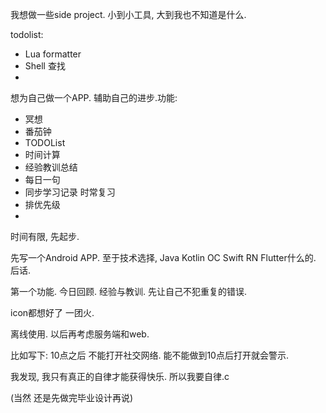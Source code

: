 我想做一些side project. 小到小工具, 大到我也不知道是什么. 



todolist:

- Lua formatter
- Shell 查找
- 



想为自己做一个APP. 辅助自己的进步.功能:

- 冥想
- 番茄钟
- TODOList
- 时间计算
- 经验教训总结
- 每日一句
- 同步学习记录 时常复习
- 排优先级
- 

时间有限, 先起步.

先写一个Android APP. 至于技术选择, Java Kotlin OC Swift RN Flutter什么的. 后话.

第一个功能. 今日回顾. 经验与教训. 先让自己不犯重复的错误.

icon都想好了 一团火.  

离线使用. 以后再考虑服务端和web. 

比如写下: 10点之后 不能打开社交网络. 能不能做到10点后打开就会警示.

我发现, 我只有真正的自律才能获得快乐. 所以我要自律.c

(当然 还是先做完毕业设计再说)
